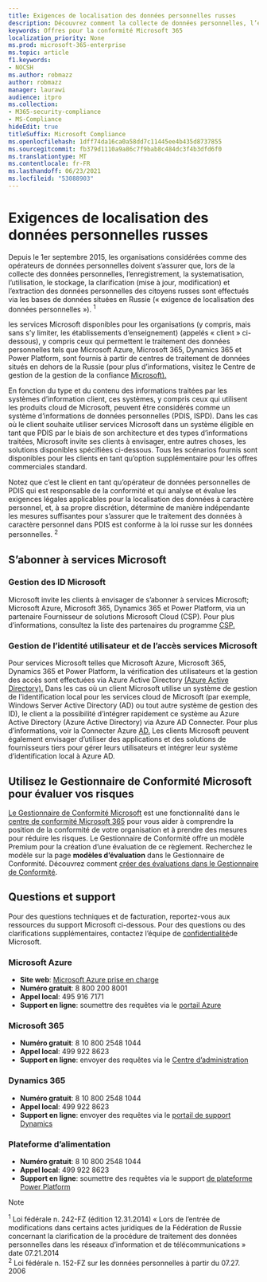 ```yaml
---
title: Exigences de localisation des données personnelles russes
description: Découvrez comment la collecte de données personnelles, l’enregistrement des données personnelles des citoyens russes, la systematisation, l’exploitation, le stockage, la clarification et l’extraction des données personnelles des citoyens russes sont effectuées dans des bases de données et des services Microsoft situées en Russie.
keywords: Offres pour la conformité Microsoft 365
localization_priority: None
ms.prod: microsoft-365-enterprise
ms.topic: article
f1.keywords:
- NOCSH
ms.author: robmazz
author: robmazz
manager: laurawi
audience: itpro
ms.collection:
- M365-security-compliance
- MS-Compliance
hideEdit: true
titleSuffix: Microsoft Compliance
ms.openlocfilehash: 1dff74da16ca0a58dd7c11445ee4b435d8737855
ms.sourcegitcommit: fb379d1110a9a86c7f9bab8c484dc3f4b3dfd6f0
ms.translationtype: MT
ms.contentlocale: fr-FR
ms.lasthandoff: 06/23/2021
ms.locfileid: "53088903"
---
```

# <a name="russian-personal-data-localization-requirements"></a>Exigences de localisation des données personnelles russes

Depuis le 1er septembre 2015, les organisations considérées comme des opérateurs de données personnelles doivent s’assurer que, lors de la collecte des données personnelles, l’enregistrement, la systematisation, l’utilisation, le stockage, la clarification (mise à jour, modification) et l’extraction des données personnelles des citoyens russes sont effectués via les bases de données situées en Russie (« exigence de localisation des données personnelles »). <sup>1</sup>

les services Microsoft disponibles pour les organisations (y compris, mais sans s’y limiter, les établissements d’enseignement) (appelés « client » ci-dessous), y compris ceux qui permettent le traitement des données personnelles tels que Microsoft Azure, Microsoft 365, Dynamics 365 et Power Platform, sont fournis à partir de centres de traitement de données situés en dehors de la Russie (pour plus d’informations, visitez le Centre de gestion de la gestion de la confiance [Microsoft).](https://www.microsoft.com/trust-center)

En fonction du type et du contenu des informations traitées par les systèmes d’information client, ces systèmes, y compris ceux qui utilisent les produits cloud de Microsoft, peuvent être considérés comme un système d’informations de données personnelles (PDIS, ISPD). Dans les cas où le client souhaite utiliser services Microsoft dans un système éligible en tant que PDIS par le biais de son architecture et des types d’informations traitées, Microsoft invite ses clients à envisager, entre autres choses, les solutions disponibles spécifiées ci-dessous. Tous les scénarios fournis sont disponibles pour les clients en tant qu’option supplémentaire pour les offres commerciales standard.

Notez que c’est le client en tant qu’opérateur de données personnelles de PDIS qui est responsable de la conformité et qui analyse et évalue les exigences légales applicables pour la localisation des données à caractère personnel, et, à sa propre discrétion, détermine de manière indépendante les mesures suffisantes pour s’assurer que le traitement des données à caractère personnel dans PDIS est conforme à la loi russe sur les données personnelles. <sup>2</sup>

## <a name="subscribing-to-microsoft-services"></a>S’abonner à services Microsoft

### <a name="microsoft-id-management"></a>Gestion des ID Microsoft

Microsoft invite les clients à envisager de s’abonner à services Microsoft; Microsoft Azure, Microsoft 365, Dynamics 365 et Power Platform, via un partenaire Fournisseur de solutions Microsoft Cloud (CSP). Pour plus d’informations, consultez la liste des partenaires du programme [CSP.](https://pinpoint.microsoft.com/search?type=services&campaign=691)

### <a name="managing-user-identity-and-access-for-microsoft-services"></a>Gestion de l’identité utilisateur et de l’accès services Microsoft

Pour services Microsoft telles que Microsoft Azure, Microsoft 365, Dynamics 365 et Power Platform, la vérification des utilisateurs et la gestion des accès sont effectuées via Azure Active Directory [(Azure Active Directory).](https://azure.microsoft.com/services/active-directory/) Dans les cas où un client Microsoft utilise un système de gestion de l’identification local pour les services cloud de Microsoft (par exemple, Windows Server Active Directory (AD) ou tout autre système de gestion des ID), le client a la possibilité d’intégrer rapidement ce système au Azure Active Directory (Azure Active Directory) via Azure AD Connecter. Pour plus d’informations, voir la Connecter Azure [AD.](/azure/active-directory/cloud-provisioning/) Les clients Microsoft peuvent également envisager d’utiliser des applications et des solutions de fournisseurs tiers pour gérer leurs utilisateurs et intégrer leur système d’identification local à Azure AD.

## <a name="use-microsoft-compliance-manager-to-assess-your-risk"></a>Utilisez le Gestionnaire de Conformité Microsoft pour évaluer vos risques

[Le Gestionnaire de Conformité Microsoft](/microsoft-365/compliance/compliance-manager) est une fonctionnalité dans le [centre de conformité Microsoft 365](/microsoft-365/compliance/microsoft-365-compliance-center) pour vous aider à comprendre la position de la conformité de votre organisation et à prendre des mesures pour réduire les risques. Le Gestionnaire de Conformité offre un modèle Premium pour la création d’une évaluation de ce règlement. Recherchez le modèle sur la page **modèles d’évaluation** dans le Gestionnaire de Conformité. Découvrez comment [créer des évaluations dans le Gestionnaire de Conformité](/microsoft-365/compliance/compliance-manager-assessments).

## <a name="questions-and-support"></a>Questions et support

Pour des questions techniques et de facturation, reportez-vous aux ressources du support Microsoft ci-dessous. Pour des questions ou des clarifications supplémentaires, contactez l’équipe de [confidentialité](https://support.microsoft.com/gp/privacy-page)de Microsoft.

### <a name="microsoft-azure"></a>Microsoft Azure

- **Site web**: [Microsoft Azure prise en charge](https://aka.ms/GetAzureSupport)
- **Numéro gratuit**: 8 800 200 8001
- **Appel local**: 495 916 7171
- **Support en ligne**: soumettre des requêtes via le [portail Azure](https://portal.azure.com)

### <a name="microsoft-365"></a>Microsoft 365

- **Numéro gratuit**: 8 10 800 2548 1044
- **Appel local**: 499 922 8623
- **Support en ligne**: envoyer des requêtes via le [Centre d’administration](https://portal.office.com/)

### <a name="dynamics-365"></a>Dynamics 365

- **Numéro gratuit**: 8 10 800 2548 1044
- **Appel local**: 499 922 8623
- **Support en ligne**: envoyer des requêtes via le [portail de support Dynamics](https://dynamics.microsoft.com/support/)

### <a name="power-platform"></a>Plateforme d’alimentation

- **Numéro gratuit**: 8 10 800 2548 1044
- **Appel local**: 499 922 8623
- **Support en ligne**: soumettre des requêtes via le support [de plateforme Power Platform](/power-platform/admin/get-help-support)

> [!NOTE]
> <sup>1</sup> Loi fédérale n. 242-FZ (édition 12.31.2014) « Lors de l’entrée de modifications dans certains actes juridiques de la Fédération de Russie concernant la clarification de la procédure de traitement des données personnelles dans les réseaux d’information et de télécommunications » date 07.21.2014 <br>
> <sup>2</sup> Loi fédérale n. 152-FZ sur les données personnelles à partir du 07.27. 2006<br>
